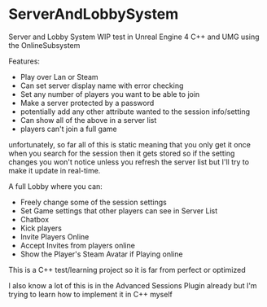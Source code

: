 # ServerAndLobbySystem
Server and Lobby System WIP test in Unreal Engine 4 C++ and UMG using the OnlineSubsystem

Features:
* Play over Lan or Steam
* Can set server display name with error checking
* Set any number of players you want to be able to join
* Make a server protected by a password
* potentially add any other attribute wanted to the session info/setting
* Can show all of the above in a server list
* players can't join a full game

unfortunately, so far all of this is static meaning that you only get it once when you search for the session then it gets stored so if the setting changes you won't notice unless you refresh the server list but I'll try to make it update in real-time.

A full Lobby where you can:
* Freely change some of the session settings
* Set Game settings that other players can see in Server List
* Chatbox
* Kick players
* Invite Players Online
* Accept Invites from players online
* Show the Player's Steam Avatar if Playing online

This is a C++ test/learning project so it is far from perfect or optimized

I also know a lot of this is in the Advanced Sessions Plugin already but I'm trying to learn how to implement it in C++ myself
